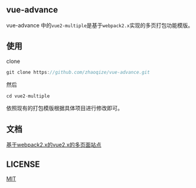 ## vue-advance
vue-advance 中的`vue2-multiple`是基于`webpack2.x`实现的多页打包功能模版。

## 使用
clone
```js
git clone https://github.com/zhaoqize/vue-advance.git
```

然后
```js
cd vue2-multiple
```

依照现有的打包模版根据具体项目进行修改即可。

## 文档
[基于webpack2.x的vue2.x的多页面站点](https://github.com/zhaoqize/blog/issues/17)

## LICENSE
[MIT]()
